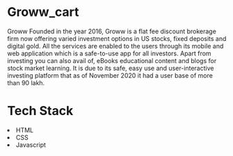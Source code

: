 # Groww_cart
Groww
Founded in the year 2016, Groww is a flat fee discount brokerage firm now offering varied investment options in US stocks, fixed deposits and digital gold. All the services are enabled to the users through its mobile and web application which is a safe-to-use app for all investors. Apart from investing you can also avail of, eBooks educational content and blogs for stock market learning. It is due to its safe, easy use and user-interactive investing platform that as of November 2020 it had a user base of more than 90 lakh. 


<h1>Tech Stack</h1>
<li>HTML</li>
<li>CSS</li>
<li>Javascript</li>
